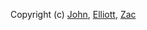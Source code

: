 Copyright (c) [John](https://github.com/reboss), [Elliott](https://github.com/ElliottSobek), [Zac](https://github.com/batogz)